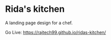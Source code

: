 # Rida's kitchen
A landing page design for a chef.

Go Live: https://rajtech99.github.io/ridas-kitchen/
